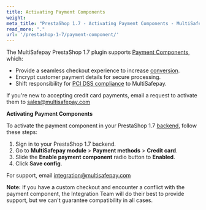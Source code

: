 ```yaml
---
title: Activating Payment Components
weight:
meta_title: "PrestaShop 1.7 - Activating Payment Components - MultiSafepay Docs"
read_more: "."
url: '/prestashop-1-7/payment-component/'
---
```


The MultiSafepay PrestaShop 1.7 plugin supports [Payment Components](/payment-components/), which:

- Provide a seamless checkout experience to increase [conversion](/glossaries/multisafepay-glossary/#conversion-rate).
- Encrypt customer payment details for secure processing.
- Shift responsibility for [PCI DSS compliance](/glossaries/multisafepay-glossary/#payment-card-industry-data-security-standard-pci-dss) to MultiSafepay.

If you're new to accepting credit card payments, email a request to activate them to <sales@multisafepay.com>

**Activating Payment Components**

To activate the payment component in your PrestaShop 1.7 [backend](/glossaries/multisafepay-glossary/#backend), follow these steps:

1. Sign in to your PrestaShop 1.7 backend.
2. Go to **MultiSafepay module** > **Payment methods** > **Credit card**.
3. Slide the **Enable payment component** radio button to **Enabled**.
4. Click **Save config**.

For support, email <integration@multisafepay.com>

**Note:** If you have a custom checkout and encounter a conflict with the payment component, the Integration Team will do their best to provide support, but we can't guarantee compatibility in all cases.